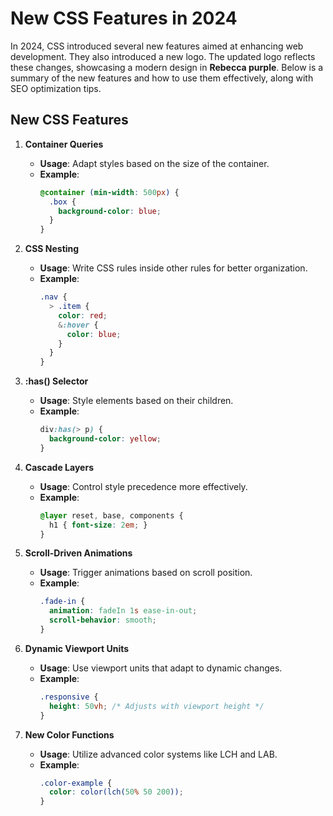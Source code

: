 # New CSS Features in 2024

In 2024, CSS introduced several new features aimed at enhancing web development. They also introduced a new logo. The updated logo reflects these changes, showcasing a modern design in **Rebecca purple**. Below is a summary of the new features and how to use them effectively, along with SEO optimization tips.

## New CSS Features

1. **Container Queries**
   - **Usage**: Adapt styles based on the size of the container.
   - **Example**:
     ```css
     @container (min-width: 500px) {
       .box {
         background-color: blue;
       }
     }
     ```

2. **CSS Nesting**
   - **Usage**: Write CSS rules inside other rules for better organization.
   - **Example**:
     ```css
     .nav {
       > .item {
         color: red;
         &:hover {
           color: blue;
         }
       }
     }
     ```

3. **:has() Selector**
   - **Usage**: Style elements based on their children.
   - **Example**:
     ```css
     div:has(> p) {
       background-color: yellow;
     }
     ```

4. **Cascade Layers**
   - **Usage**: Control style precedence more effectively.
   - **Example**:
     ```css
     @layer reset, base, components {
       h1 { font-size: 2em; }
     }
     ```

5. **Scroll-Driven Animations**
   - **Usage**: Trigger animations based on scroll position.
   - **Example**:
     ```css
     .fade-in {
       animation: fadeIn 1s ease-in-out;
       scroll-behavior: smooth;
     }
     ```

6. **Dynamic Viewport Units**
   - **Usage**: Use viewport units that adapt to dynamic changes.
   - **Example**:
     ```css
     .responsive {
       height: 50vh; /* Adjusts with viewport height */
     }
     ```

7. **New Color Functions**
   - **Usage**: Utilize advanced color systems like LCH and LAB.
   - **Example**:
     ```css
     .color-example {
       color: color(lch(50% 50 200));
     }
     ```
     

